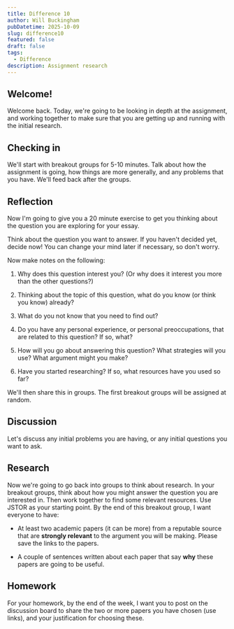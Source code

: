 ```yaml
---
title: Difference 10
author: Will Buckingham
pubDatetime: 2025-10-09
slug: difference10
featured: false
draft: false
tags:
  - Difference
description: Assignment research
---
```

## Welcome!

Welcome back. Today, we're going to be looking in depth at the assignment, and working together to make sure that you are getting up and running with the initial research.

## Checking in

We'll start with breakout groups for 5-10 minutes. Talk about how the assignment is going, how things are more generally, and any problems that you have. We'll feed back after the groups.

## Reflection

Now I'm going to give you a 20 minute exercise to get you thinking about the question you are exploring for your essay.

Think about the question you want to answer. If you haven't decided yet, decide now! You can change your mind later if necessary, so don't worry.

Now make notes on the following:

1.  Why does this question interest you? (Or why does it interest you more than the other questions?)
    
2.  Thinking about the topic of this question, what do you know (or think you know) already?
    
3.  What do you not know that you need to find out?
    
4.  Do you have any personal experience, or personal preoccupations, that are related to this question? If so, what?
    
5.  How will you go about answering this question? What strategies will you use? What argument might you make?
    
6.  Have you started researching? If so, what resources have you used so far?
    

We'll then share this in groups. The first breakout groups will be assigned at random.

## Discussion

Let's discuss any initial problems you are having, or any initial questions you want to ask.

## Research

Now we're going to go back into groups to think about research. In your breakout groups, think about how you might answer the question you are interested in. Then work together to find some relevant resources. Use JSTOR as your starting point. By the end of this breakout group, I want everyone to have:

*   At least two academic papers (it can be more) from a reputable source that are **strongly relevant** to the argument you will be making. Please save the links to the papers.
    
*   A couple of sentences written about each paper that say **why** these papers are going to be useful.
    

## Homework

For your homework, by the end of the week, I want you to post on the discussion board to share the two or more papers you have chosen (use links), and your justification for choosing these.